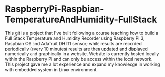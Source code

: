 # RaspberryPi-Raspbian-TemperatureAndHumidity-FullStack
This git is a project that I've built following a course teaching how to build a Full Stack Temperature and Humidity Recorder using Raspberry Pi 3, Raspbian OS and Adafruit DHT11 sensor; while results are recorded periodically (every 10 minutes) results are then updated and displayed numerically and graphically in a website. Website is currently hosted locally within the Raspberry Pi and can only be access within the local network. This project gave me a lot experience and expand my knowledge in working with embedded system in Linux environment.
